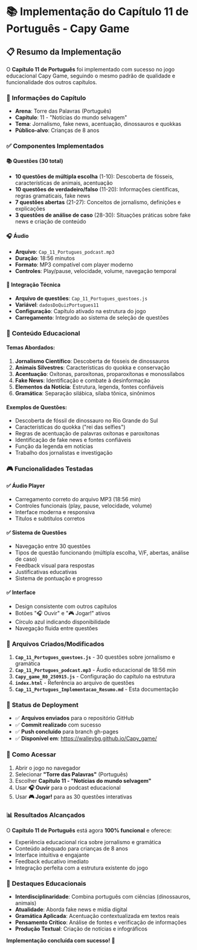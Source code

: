 # 📚 Implementação do Capítulo 11 de Português - Capy Game

## 📋 **Resumo da Implementação**

O **Capítulo 11 de Português** foi implementado com sucesso no jogo educacional Capy Game, seguindo o mesmo padrão de qualidade e funcionalidade dos outros capítulos.

### 🎯 **Informações do Capítulo**
- **Arena**: Torre das Palavras (Português)
- **Capítulo**: 11 - "Notícias do mundo selvagem"
- **Tema**: Jornalismo, fake news, acentuação, dinossauros e quokkas
- **Público-alvo**: Crianças de 8 anos

### ✅ **Componentes Implementados**

#### 📚 **Questões (30 total)**
- **10 questões de múltipla escolha** (1-10): Descoberta de fósseis, características de animais, acentuação
- **10 questões de verdadeiro/falso** (11-20): Informações científicas, regras gramaticais, fake news
- **7 questões abertas** (21-27): Conceitos de jornalismo, definições e explicações
- **3 questões de análise de caso** (28-30): Situações práticas sobre fake news e criação de conteúdo

#### 🎧 **Áudio**
- **Arquivo**: `Cap_11_Portugues_podcast.mp3`
- **Duração**: 18:56 minutos
- **Formato**: MP3 compatível com player moderno
- **Controles**: Play/pause, velocidade, volume, navegação temporal

#### 🔧 **Integração Técnica**
- **Arquivo de questões**: `Cap_11_Portugues_questoes.js`
- **Variável**: `dadosDoQuizPortugues11`
- **Configuração**: Capítulo ativado na estrutura do jogo
- **Carregamento**: Integrado ao sistema de seleção de questões

### 📖 **Conteúdo Educacional**

#### **Temas Abordados:**
1. **Jornalismo Científico**: Descoberta de fósseis de dinossauros
2. **Animais Silvestres**: Características do quokka e conservação
3. **Acentuação**: Oxítonas, paroxítonas, proparoxítonas e monossílabos
4. **Fake News**: Identificação e combate à desinformação
5. **Elementos da Notícia**: Estrutura, legenda, fontes confiáveis
6. **Gramática**: Separação silábica, sílaba tônica, sinônimos

#### **Exemplos de Questões:**
- Descoberta de fóssil de dinossauro no Rio Grande do Sul
- Características do quokka ("rei das selfies")
- Regras de acentuação de palavras oxítonas e paroxítonas
- Identificação de fake news e fontes confiáveis
- Função da legenda em notícias
- Trabalho dos jornalistas e investigação

### 🎮 **Funcionalidades Testadas**

#### ✅ **Áudio Player**
- Carregamento correto do arquivo MP3 (18:56 min)
- Controles funcionais (play, pause, velocidade, volume)
- Interface moderna e responsiva
- Títulos e subtítulos corretos

#### ✅ **Sistema de Questões**
- Navegação entre 30 questões
- Tipos de questão funcionando (múltipla escolha, V/F, abertas, análise de caso)
- Feedback visual para respostas
- Justificativas educativas
- Sistema de pontuação e progresso

#### ✅ **Interface**
- Design consistente com outros capítulos
- Botões "🎧 Ouvir" e "🎮 Jogar!" ativos
- Círculo azul indicando disponibilidade
- Navegação fluida entre questões

### 📁 **Arquivos Criados/Modificados**

1. **`Cap_11_Portugues_questoes.js`** - 30 questões sobre jornalismo e gramática
2. **`Cap_11_Portugues_podcast.mp3`** - Áudio educacional de 18:56 min
3. **`Capy_game_R0_250915.js`** - Configuração do capítulo na estrutura
4. **`index.html`** - Referência ao arquivo de questões
5. **`Cap_11_Portugues_Implementacao_Resumo.md`** - Esta documentação

### 🚀 **Status de Deployment**

- ✅ **Arquivos enviados** para o repositório GitHub
- ✅ **Commit realizado** com sucesso
- ✅ **Push concluído** para branch gh-pages
- ✅ **Disponível em**: https://walleybg.github.io/Capy_game/

### 🎯 **Como Acessar**

1. Abrir o jogo no navegador
2. Selecionar **"Torre das Palavras"** (Português)
3. Escolher **Capítulo 11 - "Notícias do mundo selvagem"**
4. Usar **🎧 Ouvir** para o podcast educacional
5. Usar **🎮 Jogar!** para as 30 questões interativas

### 📊 **Resultados Alcançados**

O **Capítulo 11 de Português** está agora **100% funcional** e oferece:
- Experiência educacional rica sobre jornalismo e gramática
- Conteúdo adequado para crianças de 8 anos
- Interface intuitiva e engajante
- Feedback educativo imediato
- Integração perfeita com a estrutura existente do jogo

### 🌟 **Destaques Educacionais**

- **Interdisciplinaridade**: Combina português com ciências (dinossauros, animais)
- **Atualidade**: Aborda fake news e mídia digital
- **Gramática Aplicada**: Acentuação contextualizada em textos reais
- **Pensamento Crítico**: Análise de fontes e verificação de informações
- **Produção Textual**: Criação de notícias e infográficos

**Implementação concluída com sucesso!** 🎉
